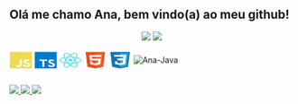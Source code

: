 ## Olá me chamo Ana, bem vindo(a) ao meu github!
<div align="center">
  <img height="180em" src="https://github-readme-stats.vercel.app/api?username=AnaLuizaRChiamenti&show_icons=true&theme=dracula&token=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"/>
  <img height="180em" src="https://github-readme-stats.vercel.app/api/top-langs/?username=AnaLuizaRChiamenti&layout=compact&langs_count=7&theme=dracula&token=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"/>
</div>

<div style="display: inline_block"><br>
  <img align="center" alt="Ana-Js" height="30" width="40" src="https://raw.githubusercontent.com/devicons/devicon/master/icons/javascript/javascript-plain.svg">
  <img align="center" alt="Ana-Ts" height="30" width="40" src="https://raw.githubusercontent.com/devicons/devicon/master/icons/typescript/typescript-plain.svg">
  <img align="center" alt="Ana-React" height="30" width="40" src="https://raw.githubusercontent.com/devicons/devicon/master/icons/react/react-original.svg">
  <img align="center" alt="Ana-HTML" height="30" width="40" src="https://raw.githubusercontent.com/devicons/devicon/master/icons/html5/html5-original.svg">
  <img align="center" alt="Ana-CSS" height="30" width="40" src="https://raw.githubusercontent.com/devicons/devicon/master/icons/css3/css3-original.svg">
  <img align="center" alt="Ana-Java" height="30" width="40" src="https://upload.wikimedia.org/wikipedia/pt/3/30/Java_programming_language_logo.svg">
</div>

##

<div> 
  <a href="https://www.instagram.com/ana.chiamenti/" target="_blank">
    <img src="https://img.shields.io/badge/-Instagram-%23E4405F?style=for-the-badge&logo=instagram&logoColor=white">
  </a>
  <a href="mailto:analuizarodrigueschiamenti@gmail.com">
    <img src="https://img.shields.io/badge/-Gmail-%23333?style=for-the-badge&logo=gmail&logoColor=white">
  </a>
  <a href="https://www.linkedin.com/in/analuiza-rodrigueschiamenti/" target="_blank">
    <img src="https://img.shields.io/badge/-LinkedIn-%230077B5?style=for-the-badge&logo=linkedin&logoColor=white">
  </a> 
</div>
